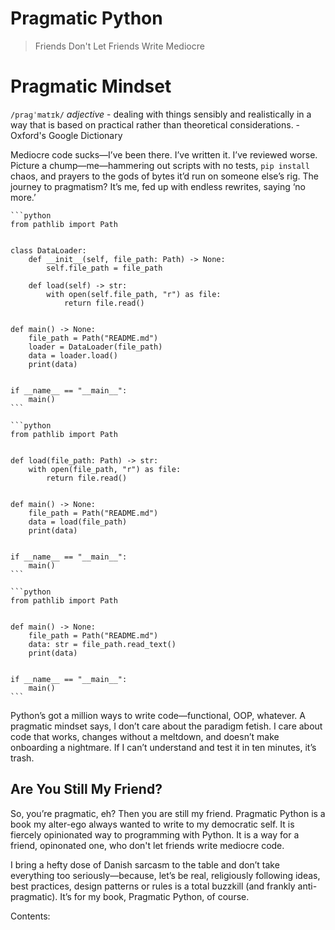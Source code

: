 # Pragmatic Python
> Friends Don't Let Friends Write Mediocre 

# Pragmatic Mindset

`/praɡˈmatɪk/` _adjective_ - dealing with things sensibly and realistically in a
way that is based on practical rather than theoretical considerations. -
Oxford's Google Dictionary

Mediocre code sucks—I’ve been there. I’ve written it. I’ve reviewed worse. Picture a chump—me—hammering out scripts with no tests, `pip install` chaos, and prayers to the gods of bytes it’d run on someone else’s rig. The journey to pragmatism? It’s me, fed up with endless rewrites, saying ‘no more.’

````{tab} Terrible
```python
from pathlib import Path


class DataLoader:
    def __init__(self, file_path: Path) -> None:
        self.file_path = file_path

    def load(self) -> str:
        with open(self.file_path, "r") as file:
            return file.read()


def main() -> None:
    file_path = Path("README.md")
    loader = DataLoader(file_path)
    data = loader.load()
    print(data)


if __name__ == "__main__":
    main()
```
````
````{tab} Better
```python
from pathlib import Path


def load(file_path: Path) -> str:
    with open(file_path, "r") as file:
        return file.read()


def main() -> None:
    file_path = Path("README.md")
    data = load(file_path)
    print(data)


if __name__ == "__main__":
    main()
```
````
````{tab} Pragmatic
```python
from pathlib import Path


def main() -> None:
    file_path = Path("README.md")
    data: str = file_path.read_text()
    print(data)


if __name__ == "__main__":
    main()
```
````

Python’s got a million ways to write code—functional, OOP, whatever. A pragmatic
mindset says, I don’t care about the paradigm fetish. I care about code that
works, changes without a meltdown, and doesn’t make onboarding a nightmare. If I
can’t understand and test it in ten minutes, it’s trash.



## Are You Still My Friend?

So, you’re pragmatic, eh? Then you are still my friend. Pragmatic Python is a book my alter-ego always wanted
to write to my democratic self. It is fiercely opinionated way to programming
with Python.  It is a way for  a friend, opinonated one, who don't let friends write mediocre code. 

I bring a hefty dose of Danish sarcasm to the table and don’t take everything
too seriously—because, let’s be real, religiously following ideas, best
practices, design patterns or rules is a total buzzkill (and frankly
anti-pragmatic). It’s for my book, Pragmatic Python, of course.

Contents:

```{tableofcontents}
```
